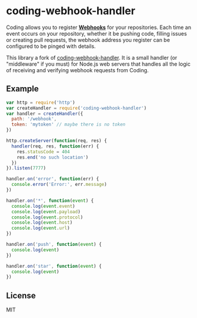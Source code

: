 # coding-webhook-handler

Coding allows you to register **[Webhooks](https://coding.net/help/about_us?key=webhook)** for your repositories. Each time an event occurs on your repository, whether it be pushing code, filling issues or creating pull requests, the webhook address you register can be configured to be pinged with details.

This library a fork of [coding-webhook-handler](https://github.com/rvagg/github-webhook-handler). It is a small handler (or "middleware" if you must) for Node.js web servers that handles all the logic of receiving and verifying webhook requests from Coding.

## Example

```js
var http = require('http')
var createHandler = require('coding-webhook-handler')
var handler = createHandler({
  path: '/webhook',
  token: 'mytoken' // maybe there is no token
})

http.createServer(function(req, res) {
  handler(req, res, function(err) {
    res.statusCode = 404
    res.end('no such location')
  })
}).listen(7777)

handler.on('error', function(err) {
  console.error('Error:', err.message)
})

handler.on('*', function(event) {
  console.log(event.event)
  console.log(event.payload)
  console.log(event.protocol)
  console.log(event.host)
  console.log(event.url)
})

handler.on('push', function(event) {
  console.log(event)
})

handler.on('star', function(event) {
  console.log(event)
})
```

## License

MIT
